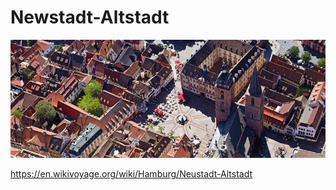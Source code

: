 # Newstadt-Altstadt

![picture](2636_416_1_g.jpeg?raw=True)

https://en.wikivoyage.org/wiki/Hamburg/Neustadt-Altstadt